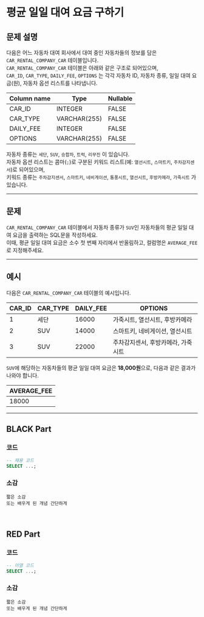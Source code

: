 # 평균 일일 대여 요금 구하기

## 문제 설명

다음은 어느 자동차 대여 회사에서 대여 중인 자동차들의 정보를 담은 `CAR_RENTAL_COMPANY_CAR` 테이블입니다.  
`CAR_RENTAL_COMPANY_CAR` 테이블은 아래와 같은 구조로 되어있으며,  
`CAR_ID`, `CAR_TYPE`, `DAILY_FEE`, `OPTIONS` 는 각각 자동차 ID, 자동차 종류, 일일 대여 요금(원), 자동차 옵션 리스트를 나타냅니다.

| Column name | Type          | Nullable |
|-------------|---------------|----------|
| CAR_ID      | INTEGER       | FALSE    |
| CAR_TYPE    | VARCHAR(255)  | FALSE    |
| DAILY_FEE   | INTEGER       | FALSE    |
| OPTIONS     | VARCHAR(255)  | FALSE    |

자동차 종류는 `세단`, `SUV`, `승합차`, `트럭`, `리무진` 이 있습니다.  
자동차 옵션 리스트는 콤마(`;`)로 구분된 키워드 리스트(예: `열선시트`, `스마트키`, `주차감지센서`)로 되어있으며,  
키워드 종류는 `주차감지센서`, `스마트키`, `네비게이션`, `통풍시트`, `열선시트`, `후방카메라`, `가죽시트` 가 있습니다.

---

## 문제

`CAR_RENTAL_COMPANY_CAR` 테이블에서 자동차 종류가 `SUV`인 자동차들의 평균 일일 대여 요금을 출력하는 SQL문을 작성하세요.  
이때, 평균 일일 대여 요금은 소수 첫 번째 자리에서 반올림하고, 컬럼명은 `AVERAGE_FEE` 로 지정해주세요.

---

## 예시

다음은 `CAR_RENTAL_COMPANY_CAR` 테이블의 예시입니다.

| CAR_ID | CAR_TYPE | DAILY_FEE | OPTIONS                     |
|--------|----------|-----------|-----------------------------|
| 1      | 세단     | 16000     | 가죽시트, 열선시트, 후방카메라 |
| 2      | SUV      | 14000     | 스마트키, 네비게이션, 열선시트 |
| 3      | SUV      | 22000     | 주차감지센서, 후방카메라, 가죽시트 |

`SUV`에 해당하는 자동차들의 평균 일일 대여 요금은 **18,000원**으로, 다음과 같은 결과가 나와야 합니다.

| AVERAGE_FEE |
|-------------|
| 18000       |



---

## BLACK Part

### 코드
```sql
-- 재용 코드
SELECT ...;
```
### 소감
```plaintext
짧은 소감
또는 배우게 된 개념 간단하게
```

<br/>


## RED Part

### 코드
```sql
-- 이열 코드
SELECT ...;
```
### 소감
```plaintext
짧은 소감
또는 배우게 된 개념 간단하게
```




